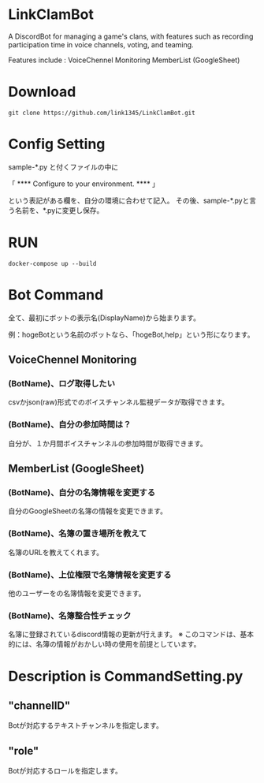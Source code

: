 # LinkClamBot
A DiscordBot for managing a game's clans, with features such as recording participation time in voice channels, voting, and teaming.

Features include :
	VoiceChennel Monitoring
	MemberList (GoogleSheet)

# Download 

```
git clone https://github.com/link1345/LinkClamBot.git
```

# Config Setting

sample-\*.py と付くファイルの中に

「 **** Configure to your environment. **** 」

という表記がある欄を、自分の環境に合わせて記入。
その後、sample-\*.pyと言う名前を、\*.pyに変更し保存。

# RUN 

```
docker-compose up --build
```

# Bot Command
全て、最初にボットの表示名(DisplayName)から始まります。

例：hogeBotという名前のボットなら、「hogeBot,help」という形になります。

## VoiceChennel Monitoring

### (BotName)、ログ取得したい
csvかjson(raw)形式でのボイスチャンネル監視データが取得できます。

### (BotName)、自分の参加時間は？
自分が、１か月間ボイスチャンネルの参加時間が取得できます。

## MemberList (GoogleSheet)

### (BotName)、自分の名簿情報を変更する
自分のGoogleSheetの名簿の情報を変更できます。

### (BotName)、名簿の置き場所を教えて
名簿のURLを教えてくれます。

### (BotName)、上位権限で名簿情報を変更する
他のユーザーをの名簿情報を変更できます。

### (BotName)、名簿整合性チェック
名簿に登録されているdiscord情報の更新が行えます。
※ このコマンドは、基本的には、名簿の情報がおかしい時の使用を前提としています。


# Description is CommandSetting.py 

## "channelID"
Botが対応するテキストチャンネルを指定します。

## "role"
Botが対応するロールを指定します。